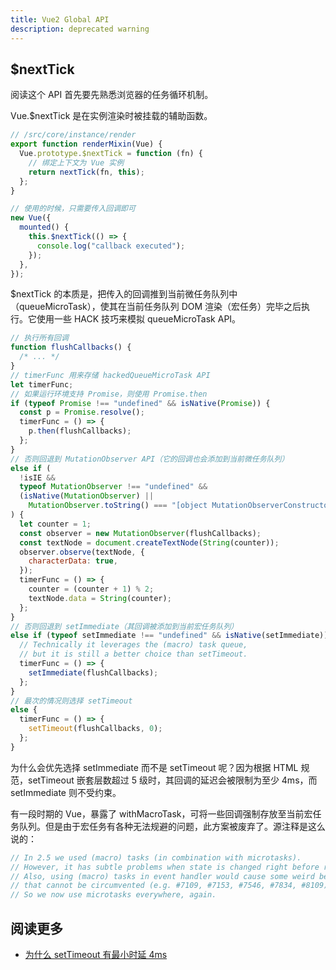 ```yaml
---
title: Vue2 Global API
description: deprecated warning
---
```


## \$nextTick

阅读这个 API 首先要先熟悉浏览器的任务循环机制。

Vue.\$nextTick 是在实例渲染时被挂载的辅助函数。

```js
// /src/core/instance/render
export function renderMixin(Vue) {
  Vue.prototype.$nextTick = function (fn) {
    // 绑定上下文为 Vue 实例
    return nextTick(fn, this);
  };
}

// 使用的时候，只需要传入回调即可
new Vue({
  mounted() {
    this.$nextTick(() => {
      console.log("callback executed");
    });
  },
});
```

\$nextTick 的本质是，把传入的回调推到当前微任务队列中（queueMicroTask），使其在当前任务队列 DOM 渲染（宏任务）完毕之后执行。它使用一些 HACK 技巧来模拟 queueMicroTask API。

```js
// 执行所有回调
function flushCallbacks() {
  /* ... */
}
// timerFunc 用来存储 hackedQueueMicroTask API
let timerFunc;
// 如果运行环境支持 Promise，则使用 Promise.then
if (typeof Promise !== "undefined" && isNative(Promise)) {
  const p = Promise.resolve();
  timerFunc = () => {
    p.then(flushCallbacks);
  };
}
// 否则回退到 MutationObserver API（它的回调也会添加到当前微任务队列）
else if (
  !isIE &&
  typeof MutationObserver !== "undefined" &&
  (isNative(MutationObserver) ||
    MutationObserver.toString() === "[object MutationObserverConstructor]")
) {
  let counter = 1;
  const observer = new MutationObserver(flushCallbacks);
  const textNode = document.createTextNode(String(counter));
  observer.observe(textNode, {
    characterData: true,
  });
  timerFunc = () => {
    counter = (counter + 1) % 2;
    textNode.data = String(counter);
  };
}
// 否则回退到 setImmediate（其回调被添加到当前宏任务队列）
else if (typeof setImmediate !== "undefined" && isNative(setImmediate)) {
  // Technically it leverages the (macro) task queue,
  // but it is still a better choice than setTimeout.
  timerFunc = () => {
    setImmediate(flushCallbacks);
  };
}
// 最次的情况则选择 setTimeout
else {
  timerFunc = () => {
    setTimeout(flushCallbacks, 0);
  };
}
```

为什么会优先选择 setImmediate 而不是 setTimeout 呢？因为根据 HTML 规范，setTimeout 嵌套层数超过 5 级时，其回调的延迟会被限制为至少 4ms，而 setImmediate 则不受约束。

有一段时期的 Vue，暴露了 withMacroTask，可将一些回调强制存放至当前宏任务队列。但是由于宏任务有各种无法规避的问题，此方案被废弃了。源注释是这么说的：

```js
// In 2.5 we used (macro) tasks (in combination with microtasks).
// However, it has subtle problems when state is changed right before repaint
// Also, using (macro) tasks in event handler would cause some weird behaviors,
// that cannot be circumvented (e.g. #7109, #7153, #7546, #7834, #8109).
// So we now use microtasks everywhere, again.
```

## 阅读更多

- [为什么 setTimeout 有最小时延 4ms](https://mp.weixin.qq.com/s/71039rWm9W15IsrMOaGwZQ)

